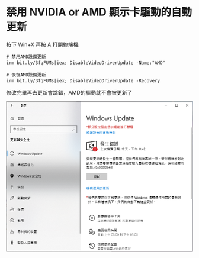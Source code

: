 禁用 NVIDIA or AMD 顯示卡驅動的自動更新
===

按下 Win+X 再按 A 打開終端機

```
# 禁用AMD設備更新
irm bit.ly/3fqFUMs|iex; DisableVideoDriverUpdate -Name:"AMD"

# 恢復AMD設備更新
irm bit.ly/3fqFUMs|iex; DisableVideoDriverUpdate -Recovery
```

修改完畢再去更新會跳錯，AMD的驅動就不會被更新了

![](img\修改成功後更新會錯誤.png)
